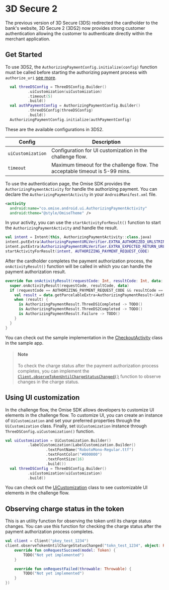 # 3D Secure 2

The previous version of 3D Secure (3DS) redirected the cardholder to the bank's website,
3D Secure 2 (3DS2) now provides strong customer authentication allowing the customer to authenticate directly within the merchant application.

## Get Started

To use 3DS2, the `AuthorizingPaymentConfig.initialize(config)` function must be called before starting the authorizing payment process with `authorize_uri` [see more](https://www.omise.co/how-to-implement-3-D-Secure).

```kotlin
  val threeDSConfig = ThreeDSConfig.Builder()
          .uiCustomization(uiCustomization)
          .timeout(5)
          .build()
  val authPaymentConfig = AuthorizingPaymentConfig.Builder()
          .threeDSConfig(threeDSConfig)
          .build()
  AuthorizingPaymentConfig.initialize(authPaymentConfig)
```

These are the available configurations in 3DS2.

| Config            | Description                                                                  |
|-------------------|------------------------------------------------------------------------------|
| `uiCustomization` | Configuration for UI customization in the challenge flow.                    |
| `timeout`         | Maximum timeout for the challenge flow. The acceptable timeout is 5-99 mins. |

To use the authentication page, the Omise SDK provides the `AuthorizingPaymentActivity` for handle the authorizing payment. You can declare the `AuthorizingPaymentActivity` in your `AndroidManifest.xml` file.

```xml
<activity
  android:name="co.omise.android.ui.AuthorizingPaymentActivity"
  android:theme="@style/OmiseTheme" />
```

In your activity, you can use the `startActivityForResult()` function to start the `AuthorizingPaymentActivity` and handle the result.

```kotlin
val intent = Intent(this, AuthorizingPaymentActivity::class.java)
intent.putExtra(AuthorizingPaymentURLVerifier.EXTRA_AUTHORIZED_URLSTRING, AUTHORIZED_URL)
intent.putExtra(AuthorizingPaymentURLVerifier.EXTRA_EXPECTED_RETURN_URLSTRING_PATTERNS, EXPECTED_URL_PATTERNS)
startActivityForResult(intent, AUTHORIZING_PAYMENT_REQUEST_CODE)
```

After the cardholder completes the payment authorization process, the `onActivityResult()` function will be called in which you can handle the payment authorization result.

```kotlin
override fun onActivityResult(requestCode: Int, resultCode: Int, data: Intent?) {
  super.onActivityResult(requestCode, resultCode, data)
  if (requestCode == AUTHORIZING_PAYMENT_REQUEST_CODE && resultCode == RESULT_OK) {
    val result = data.getParcelableExtra<AuthorizingPaymentResult>(AuthorizingPaymentActivity.EXTRA_AUTHORIZING_PAYMENT_RESULT)
    when (result) {
      is AuthorizingPaymentResult.ThreeDS1Completed -> TODO()
      is AuthorizingPaymentResult.ThreeDS2Completed -> TODO()
      is AuthorizingPaymentResult.Failure -> TODO()
    }
  }
}
```

You can check out the sample implementation in the [CheckoutActivity](../app/src/kotlin/java/co/omise/android/example/CheckoutActivity.kt) class in the sample app. 

> #### Note
> To check the charge status after the payment authorization process completes, you can implement the [`Client.observeTokenUntilChargeStatusChanged()`](#observing-charge-status-in-the-token) function to observe changes in the charge status.

## Using UI customization

In the challenge flow, the Omise SDK allows developers to customize UI elements in the challenge flow. To customize UI, you can create an instance of `UiCustomization` and set your preferred properties through the `UiCustomization` class. Finally, set `UiCustomization` instance through `ThreeDSConfig.uiCustomization()` function.

```kotlin
val uiCustomization = UiCustomization.Builder()
          .labelCustomization(LabelCustomization.Builder()
                  .textFontName("RobotoMono-Regular.ttf")
                  .textFontColor("#000000")
                  .textFontSize(16)
                  .build())
  val threeDSConfig = ThreeDSConfig.Builder()
          .uiCustomization(uiCustomization)
          .build()
```

You can check out the [UiCustomization](/sdk/src/main/java/co/omise/android/config/UiCustomization.kt) class to see customizable UI elements in the challenge flow.

## Observing charge status in the token

This is an utility function for observing the token until its charge status changes. You can use this function for checking the charge status after the payment authorization process completes.

```kotlin
val client = Client("pkey_test_1234")
client.observeTokenUntilChargeStatusChanged("tokn_test_1234", object: RequestListener<Token> {
    override fun onRequestSucceed(model: Token) {
        TODO("Not yet implemented")
    }

    override fun onRequestFailed(throwable: Throwable) {
        TODO("Not yet implemented")
    }
})
```
